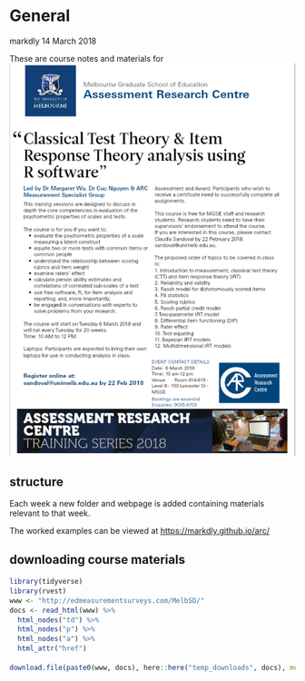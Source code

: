 General
================
markdly
14 March 2018

These are course notes and materials for ![img](workshop-flyer.png)

structure
---------

Each week a new folder and webpage is added containing materials relevant to that week. 

The worked examples can be viewed at https://markdly.github.io/arc/

downloading course materials
----------------------------

``` r
library(tidyverse)
library(rvest)
www <- "http://edmeasurementsurveys.com/MelbSD/"
docs <- read_html(www) %>% 
  html_nodes("td") %>% 
  html_nodes("p") %>% 
  html_nodes("a") %>% 
  html_attr("href")

download.file(paste0(www, docs), here::here("temp_downloads", docs), method = "libcurl", mode = "wb")
```
